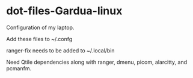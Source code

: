 # dot-files-Gardua-linux
Configuration of my laptop.

Add these files to ~/.confg

ranger-fix needs to be added to ~/.local/bin

Need Qtile dependencies along with ranger, dmenu, picom, alarcitty, and pcmanfm.
